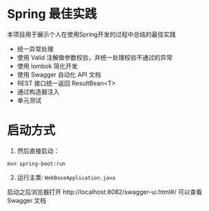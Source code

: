 # Spring 最佳实践

本项目用于展示个人在使用Spring开发的过程中总结的最佳实践

* 统一异常处理
* 使用 Valid 注解做参数校验，并统一处理校验不通过的异常
* 使用 lombok 简化开发
* 使用 Swagger 自动化 API 文档
* REST 接口统一返回 ResultBean\<T\>
* 通过构造器注入
* 单元测试

# 启动方式

1. 然后直接启动：

`mvn spring-boot:run`

2. 运行主类:
`WebBaseApplication.java`

启动之后浏览器打开 http://localhost:8082/swagger-ui.html#/ 可以查看 Swagger 文档
